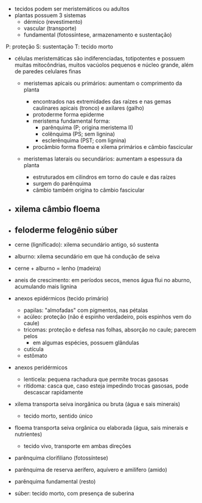 - tecidos podem ser meristemáticos ou adultos
- plantas possuem 3 sistemas
	- dérmico (revestimento)
	- vascular (transporte)
	- fundamental (fotossíntese, armazenamento e sustentação)

P: proteção
S: sustentação
T: tecido morto

- células meristemáticas são indiferenciadas, totipotentes e possuem muitas mitocôndrias, muitos vacúolos pequenos e núcleo grande, além de paredes celulares finas
	- meristemas apicais ou primários: aumentam o comprimento da planta
		- encontrados nas extremidades das raízes e nas gemas caulinares apicais (tronco) e axilares (galho)
		- protoderme forma epiderme
		- meristema fundamental forma:
			- parênquima (P; origina meristema II)
			- colênquima (PS; sem lignina)
			- esclerênquima (PST; com lignina)
		- procâmbio forma floema e xilema primários e câmbio fascicular
	
	- meristemas laterais ou secundários: aumentam a espessura da planta
		- estruturados em cilindros em torno do caule e das raízes
		- surgem do parênquima
		- câmbio também origina to câmbio fascicular

- ## xilema câmbio floema
- ## feloderme felogênio súber
- cerne (lignificado): xilema secundário antigo, só sustenta
- alburno: xilema secundário em que há condução de seiva
- cerne + alburno = lenho (madeira)

- aneis de crescimento: em períodos secos, menos água flui no aburno, acumulando mais lignina

- anexos epidérmicos (tecido primário)
	- papilas: "almofadas" com pigmentos, nas pétalas
	- acúleo: proteção (não é espinho verdadeiro, pois espinhos vem do caule)
	- tricomas: proteção e defesa nas folhas, absorção no caule; parecem pelos
		- em algumas espécies, possuem glândulas
	- cutícula
	- estômato

- anexos peridérmicos
	- lenticela: pequena rachadura que permite trocas gasosas
	- ritidoma: casca que, caso esteja impedindo trocas gasosas, pode descascar rapidamente

- xilema transporta seiva inorgânica ou bruta (água e sais minerais)
	- tecido morto, sentido único
- floema transporta seiva orgânica ou elaborada (água, sais minerais e nutrientes)
	- tecido vivo, transporte em ambas direções

- parênquima clorifiliano (fotossíntese)
- parênquima de reserva aerífero, aquívero e amilífero (amido)
- parênquima fundamental (resto)

- súber: tecido morto, com presença de suberina